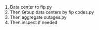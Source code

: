 1. Data center to fip.py
2. Then Group data centers by fip codes.py
3. Then aggregate outages.py
4. Then inspect if needed

